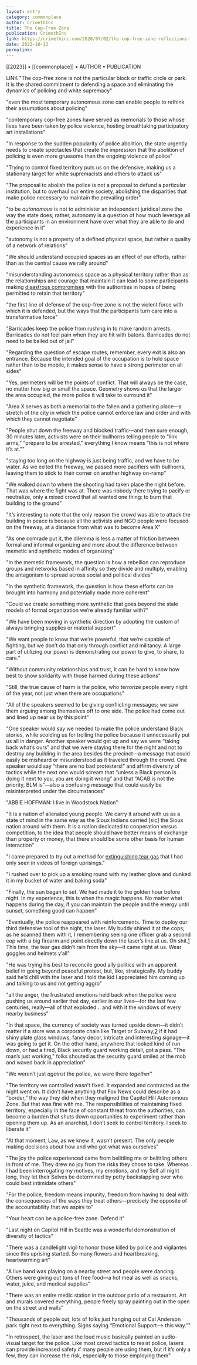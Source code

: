 ```yaml
---
layout: entry
category: commonplace
author: CrimethInc
title: The Cop-Free Zone
publication: CrimethInc
link: https://crimethinc.com/2020/07/02/the-cop-free-zone-reflections-from-experiments-in-autonomy-around-the-us
date: 2023-10-13
permalink:
---
```


[[2023]] • [[commonplace]] • AUTHOR • PUBLICATION

LINK
"The cop-free zone is not the particular block or traffic circle or park. It is the shared commitment to defending a space and eliminating the dynamics of policing and white supremacy"

"even the most temporary autonomous zone can enable people to rethink their assumptions about policing"

"contemporary cop-free zones have served as memorials to those whose lives have been taken by police violence, hosting breathtaking participatory art installations"

"In response to the sudden popularity of police abolition, the state urgently needs to create spectacles that create the impression that the abolition of policing is even more gruesome than the ongoing violence of police"

"Trying to control fixed territory puts us on the defensive, making us a stationary target for white supremacists and others to attack us"

"The proposal to abolish the police is not a proposal to defund a particular institution, but to overhaul our entire society, abolishing the disparities that make police necessary to maintain the prevailing order"

"to be *autonomous* is not to administer an independent juridical zone the way the state does; rather, autonomy is a question of how much leverage all the participants in an environment have over what they are able to do and experience in it"

"autonomy is not a property of a defined physical space, but rather a quality of a network of relations"

"We should understand occupied spaces as an effect of our efforts, rather than as the central cause we rally around"

"misunderstanding autonomous space as a physical territory rather than as the relationships and courage that maintain it can lead to some participants making [disastrous compromises](https://crimethinc.com/2018/04/09/la-zad-another-end-of-the-world-is-possible-learning-from-50-years-of-struggle-at-notre-dame-des-landes) with the authorities in hopes of being permitted to retain that territory"

"the first line of defense of the cop-free zone is not the violent force with which it is defended, but the ways that the participants turn care into a transformative force"

"Barricades keep the police from rushing in to make random arrests. Barricades do not feel pain when they are hit with batons. Barricades do not need to be bailed out of jail"

"Regarding the question of escape routes, remember, every exit is also an entrance. Because the intended goal of the occupation is to hold space rather than to be mobile, it makes sense to have a strong perimeter on all sides"

"Yes, perimeters will be the points of conflict. That will always be the case, no matter how big or small the space. Geometry shows us that the larger the area occupied, the more police it will take to surround it"

"Area X serves as both a memorial to the fallen and a gathering place—a stretch of the city in which the police cannot enforce law and order and with which they cannot negotiate"

"People shut down the freeway and blocked traffic—and then sure enough, 30 minutes later, activists were on their bullhorns telling people to “link arms,” “prepare to be arrested,” everything I know means “this is not where it’s at.”"

"staying too long on the highway is just being traffic, and we have to be water. As we exited the freeway, we passed more pacifiers with bullhorns, leaving them to stick to their corner on another highway on-ramp"

"We walked down to where the shooting had taken place the night before. That was where the fight was at. There was nobody there trying to pacify or neutralize, only a mixed crowd that all wanted one thing: to burn that building to the ground"

"It’s interesting to note that the only reason the crowd was able to attack the building in peace is because all the activists and NGO people were focused on the freeway, at a distance from what was to become Area X"

"As one comrade put it, the dilemma is less a matter of friction between formal and informal organizing and more about the difference between memetic and synthetic modes of organizing"

"In the memetic framework, the question is how a rebellion can reproduce groups and networks based in affinity so they divide and multiply, enabling the antagonism to spread across social and political divides"

"In the synthetic framework, the question is how these efforts can be brought into harmony and potentially made more coherent"

"Could we create something more synthetic that goes beyond the stale models of formal organization we’re already familiar with?"

"We have been moving in synthetic direction by adopting the custom of always bringing supplies or material support"

"We want people to know that we’re powerful, that we’re capable of fighting, but we don’t do that only through conflict and militancy. A large part of utilizing our power is demonstrating our power to give, to share, to care."

"Without community relationships and trust, it can be hard to know how best to show solidarity with those harmed during these actions"

"Still, the true cause of harm is the police, who terrorize people every night of the year, not just when there are occupations"

"All of the speakers seemed to be giving conflicting messages; we saw them arguing among themselves off to one side. The police had come out and lined up near us by this point"

"One speaker would say we needed to make the police understand Black stories, while scolding us for trolling the police because it unnecessarily put us all in danger. Another speaker would get up and say we were “taking back what’s ours” and that we were staying there for the night and not to destroy any building in the area besides the precinct—a message that could easily be misheard or misunderstood as it traveled through the crowd. One speaker would say “there are no bad protesters!” and affirm diversity of tactics while the next one would scream that “unless a Black person is doing it next to you, you are doing it wrong” and that “ACAB is not the priority, BLM is”—also a confusing message that could easily be misinterpreted under the circumstances"

"ABBIE HOFFMAN: I live in Woodstock Nation"

"It is a nation of alienated young people. We carry it around with us as a state of mind in the same way as the Sioux Indians carried [sic] the Sioux nation around with them. It is a nation dedicated to cooperation versus competition, to the idea that people should have better means of exchange than property or money, that there should be some other basis for human interaction"

"I came prepared to try out a method for [extinguishing tear gas](https://twitter.com/crimethinc/status/1265808184519864320) that I had only seen in videos of foreign uprisings."

"I rushed over to pick up a smoking round with my leather glove and dunked it in my bucket of water and baking soda"

"Finally, the sun began to set. We had made it to the golden hour before night. In my experience, this is when the magic happens. No matter what happens during the day, if you can maintain the people and the energy until sunset, something good can happen"

"Eventually, the police reappeared with reinforcements. Time to deploy our third defensive tool of the night, the laser. My buddy shined it at the cops; as he scanned them with it, I remembering seeing one officer grab a second cop with a big firearm and point directly down the laser’s line at us. Oh shit.[1](https://crimethinc.com/2020/07/02/the-cop-free-zone-reflections-from-experiments-in-autonomy-around-the-us#fn:1) This time, the tear gas didn’t rain from the sky—it came right at us. Wear goggles and helmets y’all"

"He was trying his best to reconcile good ally politics with an apparent belief in going beyond peaceful protest, but, like, strategically. My buddy said he’d chill with the laser and I told the kid I appreciated him coming up and talking to us and not getting aggro"

"all the anger, the frustrated emotions held back when the police were pushing us around earlier that day, earlier in our lives—for the last few centuries, really—all of that exploded… and with it the windows of every nearby business"

"In that space, the currency of society was turned upside down—it didn’t matter if a store was a corporate chain like Target or Subway,[2](https://crimethinc.com/2020/07/02/the-cop-free-zone-reflections-from-experiments-in-autonomy-around-the-us#fn:2) if it had shiny plate glass windows, fancy decor, intricate and interesting signage—it was going to get it. On the other hand, anywhere that looked kind of run down, or had a tired, Black security guard working detail, got a pass. “The man’s just working,” folks shouted as the security guard smiled at the mob and waved back in appreciation"

"We weren’t just *against* the police, we were there *together*"

"The territory we controlled wasn’t fixed. It expanded and contracted as the night went on. It didn’t have anything that Fox News could describe as a “border,” the way they did when they maligned the Capitol Hill Autonomous Zone. But that was fine with me. The responsibilities of maintaining fixed territory, especially in the face of constant threat from the authorities, can become a burden that shuts down opportunities to experiment rather than opening them up. As an anarchist, I don’t seek to control territory. I seek to liberate it"

"At that moment, Law, as we knew it, wasn’t present. The only people making decisions about how and who got what was ourselves"

"The joy the police experienced came from belittling me or belittling others in front of me. They drew no joy from the risks they chose to take. Whereas I had been interrogating my motives, my emotions, and my Self all night long, they let their Selves be determined by petty backslapping over who could best intimidate others"

"For the police, freedom means impunity, freedom from having to deal with the consequences of the ways they treat others—precisely the opposite of the accountability that we aspire to"

"Your heart can be a police-free zone. Defend it"

"Last night on Capitol Hill in Seattle was a wonderful demonstration of diversity of tactics"

"There was a candlelight vigil to honor those killed by police and vigilantes since this uprising started. So many flowers and heartbreaking, heartwarming art"

"A live band was playing on a nearby street and people were dancing. Others were giving out tons of free food—a hot meal as well as snacks, water, juice, and medical supplies"

"There was an entire medic station in the outdoor patio of a restaurant. Art and murals covered everything, people freely spray painting out in the open on the street and walls"

"Thousands of people out, lots of folks just hanging out at Cal Anderson park right next to everything. Signs saying “Emotional Support—> this way.”"

"In retrospect, the laser and the loud music basically painted an audio-visual target for the police. Like most crowd tactics to resist police, lasers can provide increased safety if many people are using them, but if it’s only a few, they can increase the risk, especially to those employing them"
